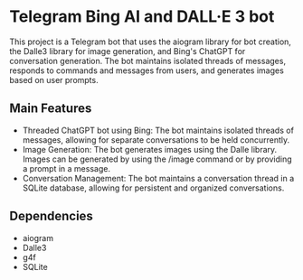 # Telegram Bing AI and DALL·E 3 bot

This project is a Telegram bot that uses the aiogram library for bot creation, the Dalle3 library for image generation, and Bing's ChatGPT for conversation generation. The bot maintains isolated threads of messages, responds to commands and messages from users, and generates images based on user prompts.

## Main Features

- Threaded ChatGPT bot using Bing: The bot maintains isolated threads of messages, allowing for separate conversations to be held concurrently.
- Image Generation: The bot generates images using the Dalle library. Images can be generated by using the /image command or by providing a prompt in a message.
- Conversation Management: The bot maintains a conversation thread in a SQLite database, allowing for persistent and organized conversations.

## Dependencies

- aiogram
- Dalle3
- g4f
- SQLite
